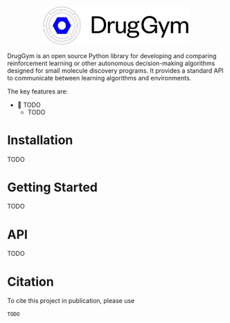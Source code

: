 <p align="center">
<img src="logo.png" alt="DrugGym Logo" title="DrugGym", width="339.25" height="88.6">
</p>

DrugGym is an open source Python library for developing and comparing reinforcement learning or other autonomous decision-making algorithms designed for small molecule discovery programs. It provides a standard API to communicate between learning algorithms and environments.

The key features are:

- 🎯 TODO
    - TODO

# Installation
TODO

# Getting Started
TODO

# API
TODO

# Citation
To cite this project in publication, please use

```
TODO
```
